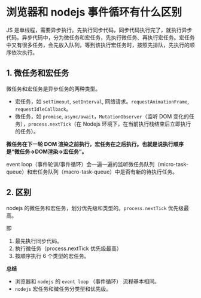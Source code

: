 # 浏览器和 nodejs 事件循环有什么区别

JS 是单线程，需要异步执行。先执行同步代码，同步代码执行完了，就执行异步代码。异步代码中，分为微任务和宏任务，先执行微任务、再执行宏任务。宏任务中又有很多任务，会先放入队列，等到该执行宏任务时，按照先排队，先执行的顺序依次执行。

## 1. 微任务和宏任务

微任务和宏任务是异步任务的两种类型。

- 宏任务，如 `setTimeout`, `setInterval`, 网络请求。`requestAnimationFrame`, `requestIdleCallback`。
- 微任务，如 `promise`, `async/await`，`MutationObserver`（监听 DOM 变化的任务），`process.nextTick`（在 Nodejs 环境下，在当前执行栈结束后立即执行的任务）。

**微任务在下一轮 DOM 渲染之前执行，宏任务在之后执行。也就是说执行顺序是“微任务->DOM渲染->宏任务”。**

event loop（事件轮训/事件循环）会一遍一遍的监听微任务队列（micro-task-queue）和宏任务队列（macro-task-queue）中是否有新的待执行任务。 

## 2. 区别

nodejs 的微任务和宏任务，划分优先级和类型的。`process.nextTick` 优先级最高。

即
1. 最先执行同步代码。
2. 执行微任务（process.nextTick 优先级最高）
3. 按顺序执行 6 个类型的宏任务。 

**总结**

- 浏览器和 `nodejs` 的 `event loop` （事件循环） 流程基本相同。
- `nodejs` 宏任务和微任务分类型和优先级。